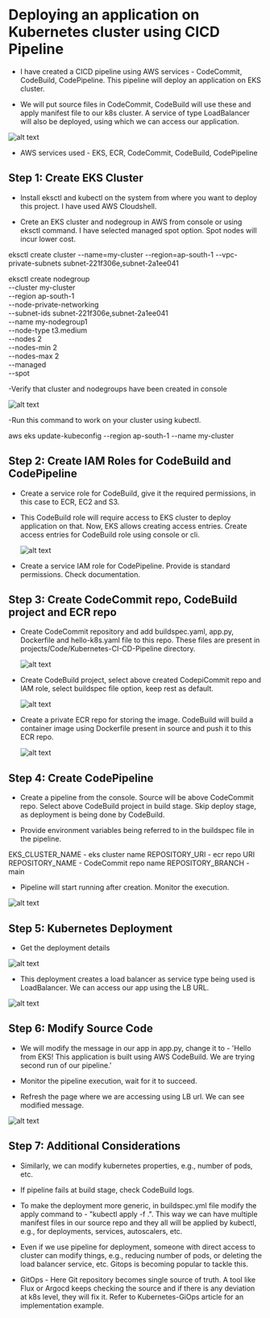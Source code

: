 # Deploying an application on Kubernetes cluster using CICD Pipeline

- I have created a CICD pipeline using AWS services - CodeCommit, CodeBuild, CodePipeline. This pipeline will deploy an application on EKS cluster. 
  
- We will put source files in CodeCommit, CodeBuild will use these and apply manifest file to our k8s cluster. A service of type LoadBalancer will also be deployed, using which we can access our application.

![alt text](Images/k8-pipe/deploymentarch.png)

- AWS services used - EKS, ECR, CodeCommit, CodeBuild, CodePipeline

## Step 1: Create EKS Cluster

- Install eksctl and kubectl on the system from where you want to deploy this project. I have used AWS Cloudshell.
  
- Crete an EKS cluster and nodegroup in AWS from console or using eksctl command. I have selected managed spot option. Spot nodes will incur lower cost. 

eksctl create cluster --name=my-cluster --region=ap-south-1 --vpc-private-subnets subnet-221f306e,subnet-2a1ee041

eksctl create nodegroup \
  --cluster my-cluster \
  --region ap-south-1 \
  --node-private-networking \
  --subnet-ids subnet-221f306e,subnet-2a1ee041 \
  --name my-nodegroup1 \
  --node-type t3.medium \
  --nodes 2 \
  --nodes-min 2 \
  --nodes-max 2 \
  --managed \
  --spot 

-Verify that cluster and nodegroups have been created in console

![alt text](Images/k8-pipe/K8sCluster.png)

-Run this command to work on your cluster using kubectl.

aws eks update-kubeconfig --region ap-south-1 --name my-cluster

## Step 2: Create IAM Roles for CodeBuild and CodePipeline

- Create a service role for CodeBuild, give it the required permissions, in this case to ECR, EC2 and S3. 
  
- This CodeBuild role will require access to EKS cluster to deploy application on that. Now, EKS allows creating access entries. Create access entries for CodeBuild role using console or cli.
  
  ![alt text](Images/k8-pipe/k8access.png)
 

- Create a service IAM role for CodePipeline. Provide is standard permissions. Check documentation.

## Step 3: Create CodeCommit repo, CodeBuild project and ECR repo

- Create CodeCommit repository and add buildspec.yaml, app.py, Dockerfile and hello-k8s.yaml file to this repo. These files are present in projects/Code/Kubernetes-CI-CD-Pipeline directory.
  
  ![alt text](Images/k8-pipe/codecommitrepo.png)

- Create CodeBuild project, select above created CodepiCommit repo and IAM role, select buildspec file option, keep rest as default.
  
  ![alt text](Images/k8-pipe/codebuildproject.png)

- Create a private ECR repo for storing the image. CodeBuild will build a container image using Dockerfile present in source and push it to this ECR repo.
  
  ![alt text](Images/k8-pipe/ecrrepo.png)

## Step 4: Create CodePipeline

- Create a pipeline from the console. Source will be above CodeCommit repo. Select above CodeBuild project in build stage. Skip deploy stage, as deployment is being done by CodeBuild.
  
- Provide environment variables being referred to in the buildspec file in the pipeline.
  
EKS_CLUSTER_NAME - eks cluster name
REPOSITORY_URI  - ecr repo URI
REPOSITORY_NAME - CodeCommit repo name
REPOSITORY_BRANCH - main
  
- Pipeline will start running after creation. Monitor the execution. 

![alt text](Images/k8-pipe/pipelinesuccess.png)

## Step 5: Kubernetes Deployment

- Get the deployment details

![alt text](Images/k8-pipe/k8deployed.png)

- This deployment creates a load balancer as service type being used is LoadBalancer. We can access our app using the LB URL.

![alt text](Images/k8-pipe/lburl.png)

## Step 6: Modify Source Code

- We will modify the message in our app in app.py, change it to - 'Hello from EKS! This application is built using AWS CodeBuild. We are trying second run of our pipeline.'
  
- Monitor the pipeline execution, wait for it to succeed. 

- Refresh the page where we are accessing using LB url. We can see modified message.

![alt text](Images/k8-pipe/modifiedurl.png)


## Step 7: Additional Considerations

- Similarly, we can modify kubernetes properties, e.g., number of pods, etc.
  
- If pipeline fails at build stage, check CodeBuild logs.
  
- To make the deployment more generic, in buildspec.yml file modify the apply command to - "kubectl apply -f .". This way we can have multiple manifest files in our source repo and they all will be applied by kubectl, e.g., for deployments, services, autoscalers, etc.
  
- Even if we use pipeline for deployment, someone with direct access to cluster can modify things, e.g., reducing number of pods, or deleting the load balancer service, etc. Gitops is becoming popular to tackle this.
  
- GitOps - Here Git repository becomes single source of truth. A tool like Flux or Argocd keeps checking the source and if there is any deviation at k8s level, they will fix it. Refer to Kubernetes-GiOps article for an implementation example.

